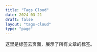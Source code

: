 ```yaml
---
title: "Tags Cloud"
date: 2024-03-21
draft: false
layout: "tags-cloud"
type: "page"
---
```


这里是标签云页面，展示了所有文章的标签。


